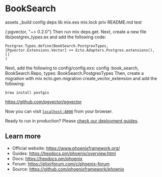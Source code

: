 # BookSearch


assets _build config deps lib mix.exs mix.lock priv README.md test


{:pgvector, "~> 0.2.0"}
Then run mix deps.get. Next, create a new file lib/postgrex_types.ex and add the
following code:
```
Postgrex.Types.define(BookSearch.PostgrexTypes,
[Pgvector.Extensions.Vector] ++ Ecto.Adapters.Postgres.extensions(),
[]
)
```
Next, add the following to config/config.exs:
config :book_search, BookSearch.Repo, types: BookSearch.PostgrexTypes
Then, create a migration with mix ecto.gen.migration create_vector_extension and add
the following:
```
brew install postgis
```

https://github.com/pgvector/pgvector

Now you can visit [`localhost:4000`](http://localhost:4000) from your browser.

Ready to run in production? Please [check our deployment guides](https://hexdocs.pm/phoenix/deployment.html).

## Learn more

  * Official website: https://www.phoenixframework.org/
  * Guides: https://hexdocs.pm/phoenix/overview.html
  * Docs: https://hexdocs.pm/phoenix
  * Forum: https://elixirforum.com/c/phoenix-forum
  * Source: https://github.com/phoenixframework/phoenix
